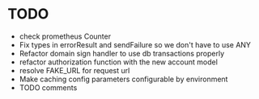 # TODO

- check prometheus Counter
- Fix types in errorResult and sendFailure so we don't have to use ANY
- Refactor domain sign handler to use db transactions properly
- refactor authorization function with the new account model
- resolve FAKE_URL for request url
- Make caching config parameters configurable by environment
- TODO comments 